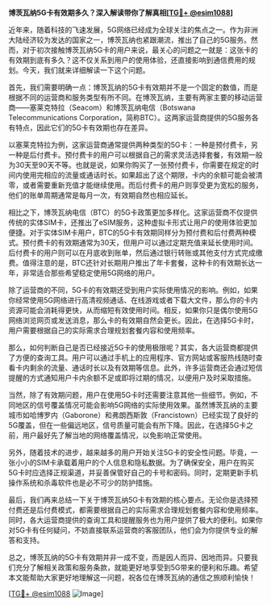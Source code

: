 **博茨瓦纳5G卡有效期多久？深入解读带你了解真相[[TG💪+ @esim1088](https://t.me/s/esim1088)]**

近年来，随着科技的飞速发展，5G网络已经成为全球关注的焦点之一。作为非洲大陆经济较为发达的国家之一，博茨瓦纳也紧跟潮流，推出了自己的5G服务。然而，对于初次接触博茨瓦纳5G卡的用户来说，最关心的问题之一就是：这张卡的有效期到底有多久？这不仅关系到用户的使用体验，还直接影响到通信费用的规划。今天，我们就来详细解读一下这个问题。

首先，我们需要明确一点：博茨瓦纳的5G卡有效期并不是一个固定的数值，而是根据不同的运营商和服务类型有所不同。在博茨瓦纳，主要有两家主要的移动运营商——塞莱克特拉（Seacom）和博茨瓦纳电信（Botswana Telecommunications Corporation，简称BTC）。这两家运营商提供的5G服务各有特点，因此它们的5G卡有效期也存在差异。

以塞莱克特拉为例，这家运营商通常提供两种类型的5G卡：一种是预付费卡，另一种是后付费卡。预付费卡的用户可以根据自己的需求灵活选择套餐，有效期一般为30天至90天不等。也就是说，如果你购买了一张预付费卡，你需要在规定的时间内使用完相应的流量或通话时长。如果超出了这个期限，卡内的余额可能会被清零，或者需要重新充值才能继续使用。而后付费卡的用户则享受更为宽松的服务，他们的账单周期通常是每月一次，有效期自然也相应延长。

相比之下，博茨瓦纳电信（BTC）的5G卡政策更加多样化。这家运营商不仅提供传统的实体SIM卡，还推出了eSIM服务，这种虚拟卡形式让用户的使用体验更加便捷。对于实体SIM卡用户，BTC的5G卡有效期同样分为预付费和后付费两种模式。预付费卡的有效期通常为30天，但用户可以通过定期充值来延长使用时间。后付费卡的用户则可以在月底收到账单，然后通过银行转账或其他支付方式完成缴费。值得注意的是，BTC还针对长期用户推出了年卡套餐，这种卡的有效期长达一年，非常适合那些希望稳定使用5G网络的用户。

除了运营商的不同，5G卡的有效期还受到用户实际使用情况的影响。例如，如果你经常使用5G网络进行高清视频通话、在线游戏或者下载大文件，那么你的卡内资源可能会消耗得更快，从而缩短有效使用时间。相反，如果你只是偶尔使用5G网络浏览网页或发送消息，那么卡的有效期自然会更长。因此，在选择5G卡时，用户需要根据自己的实际需求合理规划套餐内容和使用频率。

那么，如何判断自己是否已经接近5G卡的使用极限呢？其实，各大运营商都提供了方便的查询工具。用户可以通过手机上的应用程序、官方网站或客服热线随时查看卡内剩余的流量、通话时长以及有效期等信息。此外，许多运营商还会通过短信提醒的方式通知用户卡内余额不足或即将过期的情况，以便用户及时采取措施。

当然，除了有效期问题，用户在使用5G卡时还需要注意其他一些细节。例如，不同地区的信号覆盖情况可能会影响5G网络的实际使用效果。虽然博茨瓦纳的主要城市如哈博罗内（Gaborone）和弗朗西斯敦（Francistown）已经实现了良好的5G覆盖，但在一些偏远地区，信号质量可能会有所下降。因此，在选择5G卡之前，用户最好先了解当地的网络覆盖情况，以免影响正常使用。

另外，随着技术的进步，越来越多的用户开始关注5G卡的安全性问题。毕竟，一张小小的SIM卡承载着用户的个人信息和隐私数据。为了确保安全，用户在购买5G卡时应选择正规渠道，并妥善保管好自己的卡号和密码。同时，定期更新手机操作系统和杀毒软件也是必不可少的防护措施。

最后，我们再来总结一下关于博茨瓦纳5G卡有效期的核心要点。无论你是选择预付费还是后付费模式，都需要根据自己的实际需求合理规划套餐内容和使用频率。同时，各大运营商提供的查询工具和提醒服务也为用户提供了极大的便利。如果你对5G卡有任何疑问，不妨直接联系运营商的客服团队，他们会为你提供专业的解答和支持。

总之，博茨瓦纳的5G卡有效期并非一成不变，而是因人而异、因地而异。只要我们充分了解相关政策和服务条款，就能更好地享受到5G带来的便利和乐趣。希望本文能帮助大家更好地理解这一问题，祝各位在博茨瓦纳的通信之旅顺利愉快！

[[TG💪+ @esim1088](https://t.me/s/esim1088) ![Image](https://i.postimg.cc/4NQfJmqS/Snipaste-2025-05-13-00-14-12.png)]